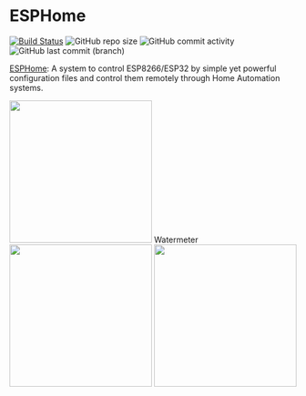 # ESPHome

[![Build Status](https://drone.theautomation.nl/api/badges/theautomation/esphome/status.svg)](https://drone.theautomation.nl/theautomation/esphome)
![GitHub repo size](https://img.shields.io/github/repo-size/theautomation/esphome?logo=Github)
![GitHub commit activity](https://img.shields.io/github/commit-activity/y/theautomation/esphome?logo=github)
![GitHub last commit (branch)](https://img.shields.io/github/last-commit/theautomation/esphome/main?logo=github)

[ESPHome](https://dsmr-reader.readthedocs.io/en/latest/explained/about.html/): A system to control ESP8266/ESP32 by simple yet powerful configuration files and control them remotely through Home Automation systems.

<p align="left">
<img src="https://github.com/theautomation/esphome/blob/518ff39a7688c0e985fa9236870272aef7031d4c/pictures/watermeter.jpg" height="250">
  Watermeter
<img src="https://github.com/theautomation/esphome/blob/2a289d9f9c122afd6913e88e463eef0e2d4a3db3/pictures/ventilation.jpg" height="250">
<img src="https://github.com/theautomation/esphome/blob/6912fcaee0e19b439a981cf7a691a764c871f43f/pictures/kitchen_lock.jpg" height="250">
</p>

